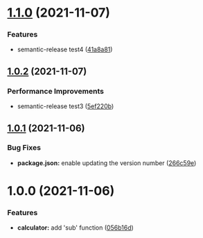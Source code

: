 # [1.1.0](https://github.com/comfortliner/git_playground/compare/1.0.2...1.1.0) (2021-11-07)


### Features

* semantic-release test4 ([41a8a81](https://github.com/comfortliner/git_playground/commit/41a8a812d1028bc58bf30cd5192113bfb4240639))

## [1.0.2](https://github.com/comfortliner/git_playground/compare/1.0.1...1.0.2) (2021-11-07)


### Performance Improvements

* semantic-release test3 ([5ef220b](https://github.com/comfortliner/git_playground/commit/5ef220b7ef217e5667842b5739d6dc3bb2568f6c))

## [1.0.1](https://github.com/comfortliner/git_playground/compare/1.0.0...1.0.1) (2021-11-06)


### Bug Fixes

* **package.json:** enable updating the version number ([266c59e](https://github.com/comfortliner/git_playground/commit/266c59eb075e708e8f9f799f1164871152670c15))

# 1.0.0 (2021-11-06)


### Features

* **calculator:** add 'sub' function ([056b16d](https://github.com/comfortliner/git_playground/commit/056b16d925f5b3aaff2f5c4f0f6abc8c8fa22ae2))
